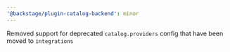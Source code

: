 ```yaml
---
'@backstage/plugin-catalog-backend': minor
---
```


Removed support for deprecated `catalog.providers` config that have been moved to `integrations`
